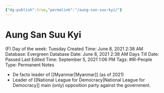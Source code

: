 ```yaml
---
{"dg-publish":true,"permalink":"/aung-san-suu-kyi/"}
---
```


# Aung San Suu Kyi

(F) Day of the week: Tuesday
Created Time: June 8, 2021 2:38 AM
Database: Evergreen Database
Date: June 8, 2021 2:38 AM
Days Till Date: Passed
Last Edited Time: September 5, 2021 1:06 PM
Tags: #IR-People
Type: Permanent Notes

- De facto leader of [[Myanmar\|Myanmar]] (as of 2021)
- Leader of [[National League for Democracy\|National League for Democracy]] main (only) opposition party against the government.